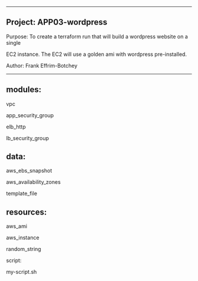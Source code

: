 ------------------------------------------------------------------------------

##  Project: APP03-wordpress

Purpose: To create a terraform run that will build a wordpress website on a single

EC2 instance.  The EC2 will use a golden ami with wordpress pre-installed.

Author:  Frank Effrim-Botchey

------------------------------------------------------------------------------


## modules:
vpc

app_security_group

elb_http

lb_security_group

## data:
aws_ebs_snapshot 

aws_availability_zones

template_file


## resources:

aws_ami

aws_instance

random_string

script:

my-script.sh
